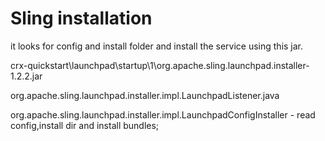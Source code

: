 
Sling installation 
===================
it looks for config and install folder and install the service using this jar.

crx-quickstart\launchpad\startup\1\org.apache.sling.launchpad.installer-1.2.2.jar

org.apache.sling.launchpad.installer.impl.LaunchpadListener.java

org.apache.sling.launchpad.installer.impl.LaunchpadConfigInstaller - read config,install dir and install bundles;

